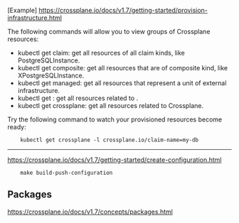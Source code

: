

[Example] https://crossplane.io/docs/v1.7/getting-started/provision-infrastructure.html

The following commands will allow you to view groups of Crossplane resources:

- kubectl get claim: get all resources of all claim kinds, like PostgreSQLInstance.
- kubectl get composite: get all resources that are of composite kind, like XPostgreSQLInstance.
- kubectl get managed: get all resources that represent a unit of external infrastructure.
- kubectl get <name-of-provider>: get all resources related to <provider>.
- kubectl get crossplane: get all resources related to Crossplane.

Try the following command to watch your provisioned resources become ready:

```
    kubectl get crossplane -l crossplane.io/claim-name=my-db
```

---

https://crossplane.io/docs/v1.7/getting-started/create-configuration.html

```
    make build-push-configuration
```

## Packages

https://crossplane.io/docs/v1.7/concepts/packages.html
